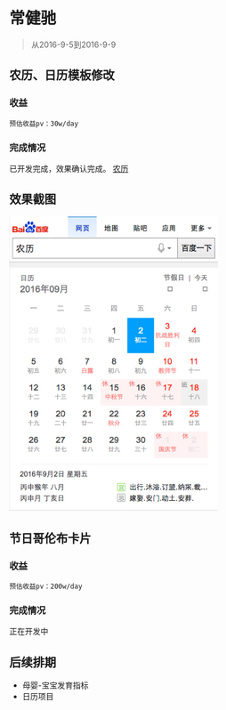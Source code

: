 # 常健驰

> 从2016-9-5到2016-9-9

## 农历、日历模板修改

### 收益

    预估收益pv：30w/day

### 完成情况

已开发完成，效果确认完成。 [农历](http://cp01-ala-fe-5.epc.baidu.com:8003/s?word=%E6%97%A5%E5%8E%86&wiseus=10.100.70.60&sid=102162)

## 效果截图

<img src="./img/v_changjianchi/nl.png" width="375">

## 节日哥伦布卡片

### 收益

    预估收益pv：200w/day

### 完成情况

正在开发中

## 后续排期

* 母婴-宝宝发育指标
* 日历项目
